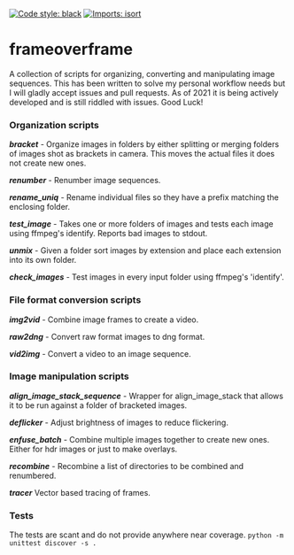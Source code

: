 
[![Code style: black](https://img.shields.io/badge/code%20style-black-000000.svg)](https://github.com/psf/black)
[![Imports: isort](https://img.shields.io/badge/%20imports-isort-%231674b1?style=flat&labelColor=ef8336)](https://pycqa.github.io/isort/)

# frameoverframe

A collection of scripts for organizing, converting and manipulating image sequences. This has been written to solve my personal workflow needs but I will gladly accept issues and pull requests. As of 2021 it is being actively developed and is still riddled with issues. Good Luck!


### Organization scripts


***bracket*** - Organize images in folders by either splitting or merging folders of images shot as brackets in camera. This moves the actual files it does not create new ones.

***renumber*** - Renumber image sequences.

***rename_uniq*** - Rename individual files so they have a prefix matching the enclosing folder.

***test_image*** - Takes one or more folders of images and tests each image using ffmpeg's identify. Reports bad images to stdout.

***unmix*** - Given a folder sort images by extension and place each extension into its own folder.

***check_images*** - Test images in every input folder using ffmpeg's 'identify'.


### File format conversion scripts

***img2vid*** - Combine image frames to create a video.

***raw2dng*** - Convert raw format images to dng format.

***vid2img*** - Convert a video to an image sequence.


### Image manipulation scripts

***align\_image\_stack_sequence*** - Wrapper for align\_image\_stack that allows it to be run against a folder of bracketed images.

***deflicker*** - Adjust brightness of images to reduce flickering.

***enfuse_batch*** - Combine multiple images together to create new ones. Either for hdr images or just to make overlays.

***recombine*** - Recombine a list of directories to be combined and renumbered.

***tracer*** Vector based tracing of frames.

### Tests
The tests are scant and do not provide anywhere near coverage.
`python -m unittest discover -s .`
